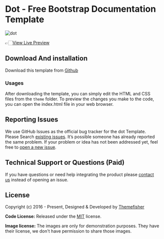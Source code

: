 # Dot - Free Bootstrap Documentation Template

![dot](https://demo.themefisher.com/thumbnails/dot.png)

👉🏻[View Live Preview](https://demo.themefisher.com/dot/)

<!-- download -->
## Download And installation

Download this template from [Github](https://github.com/themefisher/dot/archive/main.zip)

<!-- installation -->
### Usages

After downloading the template, you can simply edit the HTML and CSS files from the `theme` folder. To preview the changes you make to the code, you can open the index.html file in your web browser.

<!-- reporting issue -->
## Reporting Issues

We use GitHub Issues as the official bug tracker for the dot Template. Please Search [existing issues](https://github.com/themefisher/dot/issues). It’s possible someone has already reported the same problem.
If your problem or idea has not been addressed yet, feel free to [open a new issue](https://github.com/themefisher/dot/issues).

<!-- support -->
## Technical Support or Questions (Paid)

If you have questions or need help integrating the product please [contact us](mailto:mehedi@themefisher.com) instead of opening an issue.

<!-- licence -->
## License

Copyright (c) 2016 - Present, Designed & Developed by [Themefisher](https://themefisher.com)

**Code License:** Released under the [MIT](https://github.com/themefisher/dot/blob/main/LICENSE) license.

**Image license:** The images are only for demonstration purposes. They have their license, we don't have permission to share those images.
